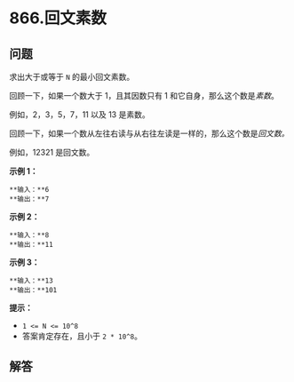 # 866.回文素数

## 问题

求出大于或等于 `N` 的最小回文素数。

回顾一下，如果一个数大于 1，且其因数只有 1 和它自身，那么这个数是*素数*。

例如，2，3，5，7，11 以及 13 是素数。

回顾一下，如果一个数从左往右读与从右往左读是一样的，那么这个数是*回文数。*

例如，12321 是回文数。

**示例 1：**

```
**输入：**6
**输出：**7

```

**示例 2：**

```
**输入：**8
**输出：**11

```

**示例 3：**

```
**输入：**13
**输出：**101
```

**提示：**

* `1 <= N <= 10^8`
* 答案肯定存在，且小于 `2 * 10^8`。



## 解答

